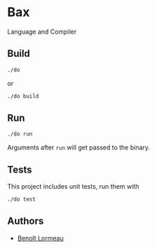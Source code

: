 # Bax
Language and Compiler

## Build
```sh
./do
```
or
```sh
./do build
```

## Run
```sh
./do run
```
Arguments after `run` will get passed to the binary.

## Tests
This project includes unit tests, run them with
```sh
./do test
```

## Authors
- [Benoît Lormeau](mailto:blormeau@outlook.com)
